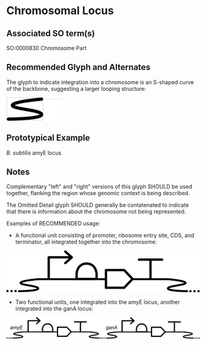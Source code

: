 # Chromosomal Locus

## Associated SO term(s)

SO:0000830 Chromosome Part

## Recommended Glyph and Alternates

The glyph to indicate integration into a chromosome is an S-shaped curve of the backbone, suggesting a larger looping structure:

![glyph specification](chromosomal-locus-specification.png)


## Prototypical Example

_B. subtilis_ amyE locus


## Notes

Complementary "left" and "right" versions of this glyph SHOULD be used together, flanking the region whose genomic context is being described.

The Omitted Detail glyph SHOULD generally be contatenated to indicate that there is information about the chromosome not being represented.

Examples of RECOMMENDED usage:

- A functional unit consisting of promoter, ribosome entry site, CDS, and terminator, all integrated together into the chromosome:

![glyph specification](chromosomal-locus-example.png)

- Two functional units, one integrated into the amyE locus, another integrated into the ganA locus:

![glyph specification](chromosomal-locus-example2.png)
